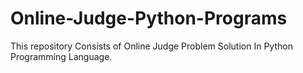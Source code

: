 # Online-Judge-Python-Programs
This repository Consists of Online Judge Problem Solution In Python Programming Language.
